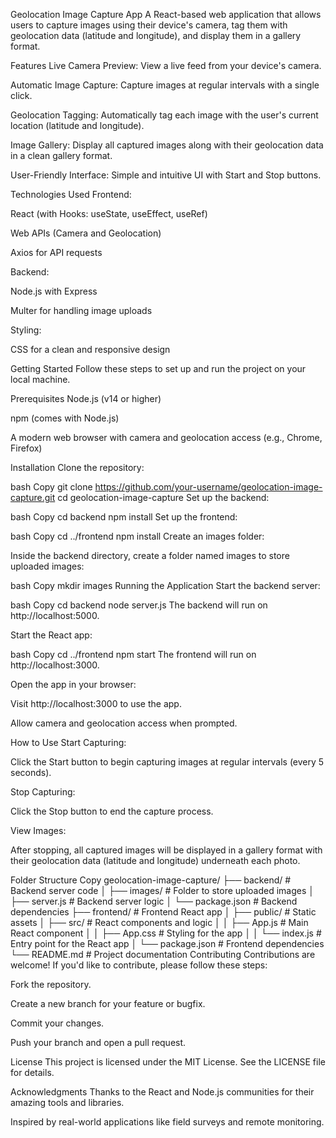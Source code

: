 Geolocation Image Capture App
A React-based web application that allows users to capture images using their device's camera, tag them with geolocation data (latitude and longitude), and display them in a gallery format.

Features
Live Camera Preview: View a live feed from your device's camera.

Automatic Image Capture: Capture images at regular intervals with a single click.

Geolocation Tagging: Automatically tag each image with the user's current location (latitude and longitude).

Image Gallery: Display all captured images along with their geolocation data in a clean gallery format.

User-Friendly Interface: Simple and intuitive UI with Start and Stop buttons.

Technologies Used
Frontend:

React (with Hooks: useState, useEffect, useRef)

Web APIs (Camera and Geolocation)

Axios for API requests

Backend:

Node.js with Express

Multer for handling image uploads

Styling:

CSS for a clean and responsive design

Getting Started
Follow these steps to set up and run the project on your local machine.

Prerequisites
Node.js (v14 or higher)

npm (comes with Node.js)

A modern web browser with camera and geolocation access (e.g., Chrome, Firefox)

Installation
Clone the repository:

bash
Copy
git clone https://github.com/your-username/geolocation-image-capture.git
cd geolocation-image-capture
Set up the backend:

bash
Copy
cd backend
npm install
Set up the frontend:

bash
Copy
cd ../frontend
npm install
Create an images folder:

Inside the backend directory, create a folder named images to store uploaded images:

bash
Copy
mkdir images
Running the Application
Start the backend server:

bash
Copy
cd backend
node server.js
The backend will run on http://localhost:5000.

Start the React app:

bash
Copy
cd ../frontend
npm start
The frontend will run on http://localhost:3000.

Open the app in your browser:

Visit http://localhost:3000 to use the app.

Allow camera and geolocation access when prompted.

How to Use
Start Capturing:

Click the Start button to begin capturing images at regular intervals (every 5 seconds).

Stop Capturing:

Click the Stop button to end the capture process.

View Images:

After stopping, all captured images will be displayed in a gallery format with their geolocation data (latitude and longitude) underneath each photo.

Folder Structure
Copy
geolocation-image-capture/
├── backend/                  # Backend server code
│   ├── images/               # Folder to store uploaded images
│   ├── server.js             # Backend server logic
│   └── package.json          # Backend dependencies
├── frontend/                 # Frontend React app
│   ├── public/               # Static assets
│   ├── src/                  # React components and logic
│   │   ├── App.js            # Main React component
│   │   ├── App.css           # Styling for the app
│   │   └── index.js          # Entry point for the React app
│   └── package.json          # Frontend dependencies
└── README.md                 # Project documentation
Contributing
Contributions are welcome! If you'd like to contribute, please follow these steps:

Fork the repository.

Create a new branch for your feature or bugfix.

Commit your changes.

Push your branch and open a pull request.

License
This project is licensed under the MIT License. See the LICENSE file for details.

Acknowledgments
Thanks to the React and Node.js communities for their amazing tools and libraries.

Inspired by real-world applications like field surveys and remote monitoring.

